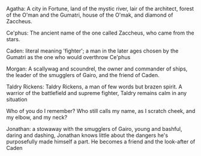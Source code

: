 <p> Agatha: A city in Fortune, land of the mystic river, lair of the architect, forest of the O'man and the Gumatri, house of the O'mak, and diamond of Zaccheus. </p>

<p>Ce'phus: The ancient name of the one called Zaccheus, who came from the stars. </p>

<p>Caden: literal meaning 'fighter'; a man in the later ages chosen by the Gumatri as the one who would overthrow Ce'phus</p>

<p>Morgan: A scallywag and scoundrel, the owner and commander of ships, the leader of the smugglers of Gairo, and the friend of Caden. </p>

<p>Taldry Rickens: Taldry Rickens, a man of few words but brazen spirit. A warrior of the battlefield and supreme fighter, Taldry remains calm in any situation</p>

<p>Who of you do I remember? Who still calls my name, as I scratch cheek, and my elbow, and my neck? </p>

<p>Jonathan: a stowaway with the smugglers of Gairo, young and bashful, daring and dashing, Jonathan knows little about the dangers he's purposefully made himself a part. He becomes a friend and the look-after of Caden</p>